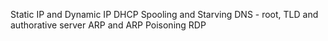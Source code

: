 Static IP and Dynamic IP
DHCP
Spooling and Starving
DNS - root, TLD and authorative server
ARP and ARP Poisoning
RDP
